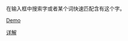 在输入框中搜索字或者某个词快速匹配含有这个字。

[Demo](https://github.com/dsc19968/MyLearn/JavaScript30/06/index.html)

[详解](https://github.com/liyuechun/JavaScript30-liyuechun/tree/master/06%20-%20Fetch%E3%80%81filter%E3%80%81%E6%AD%A3%E5%88%99%E8%A1%A8%E8%BE%BE%E5%BC%8F%E5%AE%9E%E7%8E%B0%E5%BF%AB%E9%80%9F%E5%8F%A4%E8%AF%97%E5%8C%B9%E9%85%8D)